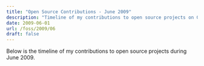 ```yaml
---
title: "Open Source Contributions - June 2009"
description: "Timeline of my contributions to open source projects on GitHub during June 2009."
date: 2009-06-01
url: /foss/2009/06
draft: false
---
```


Below is the timeline of my contributions to open source projects during June 2009.

